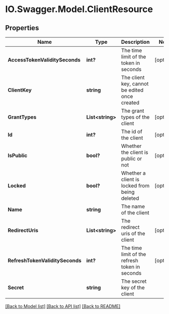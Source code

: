 # IO.Swagger.Model.ClientResource
## Properties

Name | Type | Description | Notes
------------ | ------------- | ------------- | -------------
**AccessTokenValiditySeconds** | **int?** | The time limit of the token in seconds | [optional] 
**ClientKey** | **string** | The client key, cannot be edited once created | 
**GrantTypes** | **List&lt;string&gt;** | The grant types of the client | [optional] 
**Id** | **int?** | The id of the client | [optional] 
**IsPublic** | **bool?** | Whether the client is public or not | [optional] 
**Locked** | **bool?** | Whether a client is locked from being deleted | [optional] 
**Name** | **string** | The name of the client | 
**RedirectUris** | **List&lt;string&gt;** | The redirect uris of the client | [optional] 
**RefreshTokenValiditySeconds** | **int?** | The time limit of the refresh token in seconds | [optional] 
**Secret** | **string** | The secret key of the client | 

[[Back to Model list]](../README.md#documentation-for-models) [[Back to API list]](../README.md#documentation-for-api-endpoints) [[Back to README]](../README.md)

